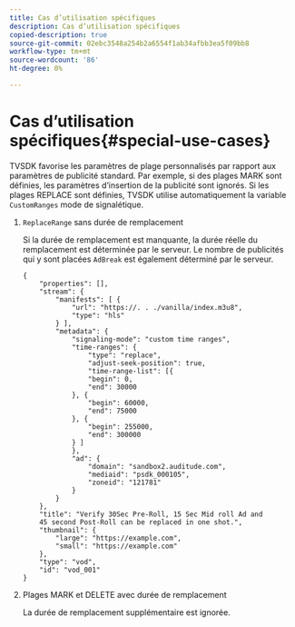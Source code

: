 ```yaml
---
title: Cas d’utilisation spécifiques
description: Cas d’utilisation spécifiques
copied-description: true
source-git-commit: 02ebc3548a254b2a6554f1ab34afbb3ea5f09bb8
workflow-type: tm+mt
source-wordcount: '86'
ht-degree: 0%

---
```


# Cas d’utilisation spécifiques{#special-use-cases}

TVSDK favorise les paramètres de plage personnalisés par rapport aux paramètres de publicité standard. Par exemple, si des plages MARK sont définies, les paramètres d’insertion de la publicité sont ignorés. Si les plages REPLACE sont définies, TVSDK utilise automatiquement la variable `CustomRanges` mode de signalétique.

1. `ReplaceRange` sans durée de remplacement

   Si la durée de remplacement est manquante, la durée réelle du remplacement est déterminée par le serveur. Le nombre de publicités qui y sont placées `AdBreak` est également déterminé par le serveur.

   ```
   {
       "properties": [],
       "stream": {
           "manifests": [ {
               "url": "https://. . ./vanilla/index.m3u8",
               "type": "hls"
           } ],
           "metadata": {
               "signaling-mode": "custom time ranges",
               "time-ranges": {
                   "type": "replace",
                   "adjust-seek-position": true,
                   "time-range-list": [{
                   "begin": 0,
                   "end": 30000
               }, {
                   "begin": 60000,
                   "end": 75000
               }, {
                   "begin": 255000,
                   "end": 300000
               } ]
               },
               "ad": {             
                   "domain": "sandbox2.auditude.com",
                   "mediaid": "psdk_000105",
                   "zoneid": "121781"
               }     
           }
       },
       "title": "Verify 30Sec Pre-Roll, 15 Sec Mid roll Ad and 
       45 second Post-Roll can be replaced in one shot.",
       "thumbnail": {
           "large": "https://example.com",
           "small": "https://example.com"
       },
       "type": "vod",
       "id": "vod_001"
   }
   ```

1. Plages MARK et DELETE avec durée de remplacement

   La durée de remplacement supplémentaire est ignorée.
